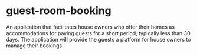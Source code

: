 # guest-room-booking
An application that facilitates house owners who offer their homes as accommodations for paying guests for a short period, typically less than 30 days. The application will provide the guests a platform for house owners to manage their bookings 
